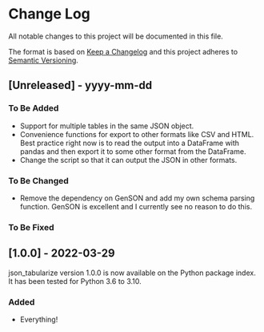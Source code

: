 # Change Log
All notable changes to this project will be documented in this file.
 
The format is based on [Keep a Changelog](http://keepachangelog.com/)
and this project adheres to [Semantic Versioning](http://semver.org/).
 
## [Unreleased] - yyyy-mm-dd
 
### To Be Added

- Support for multiple tables in the same JSON object.
- Convenience functions for export to other formats like CSV and HTML. Best practice right now is to read the output into a DataFrame with pandas and then export it to some other format from the DataFrame.
- Change the script so that it can output the JSON in other formats.
 
### To Be Changed

- Remove the dependency on GenSON and add my own schema parsing function. GenSON is excellent and I currently see no reason to do this.
 
### To Be Fixed


## [1.0.0] - 2022-03-29

json_tabularize version 1.0.0 is now available on the Python package index.
It has been tested for Python 3.6 to 3.10.

### Added

- Everything!